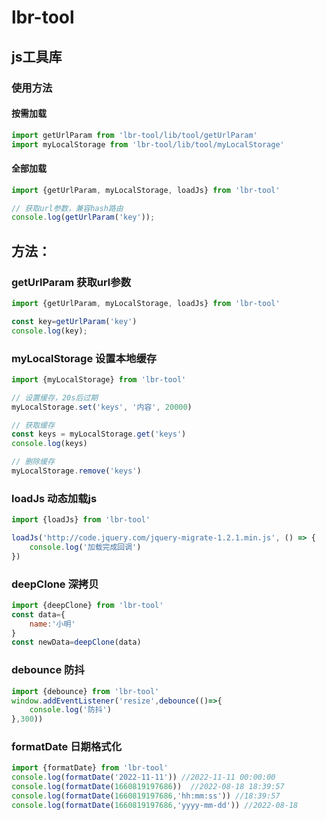 # lbr-tool

## js工具库

### 使用方法

#### 按需加载
```javascript
import getUrlParam from 'lbr-tool/lib/tool/getUrlParam'
import myLocalStorage from 'lbr-tool/lib/tool/myLocalStorage'
```

#### 全部加载
```javascript
import {getUrlParam, myLocalStorage, loadJs} from 'lbr-tool'

// 获取url参数，兼容hash路由
console.log(getUrlParam('key'));
```

## 方法：


### getUrlParam 获取url参数
```javascript
import {getUrlParam, myLocalStorage, loadJs} from 'lbr-tool'

const key=getUrlParam('key')
console.log(key);

```

### myLocalStorage 设置本地缓存
```javascript
import {myLocalStorage} from 'lbr-tool'

// 设置缓存，20s后过期
myLocalStorage.set('keys', '内容', 20000)

// 获取缓存
const keys = myLocalStorage.get('keys')
console.log(keys)

// 删除缓存
myLocalStorage.remove('keys')

```

### loadJs 动态加载js
```javascript
import {loadJs} from 'lbr-tool'

loadJs('http://code.jquery.com/jquery-migrate-1.2.1.min.js', () => {
    console.log('加载完成回调')
})

```


### deepClone 深拷贝
```javascript
import {deepClone} from 'lbr-tool'
const data={
    name:'小明'
}
const newData=deepClone(data)
```

### debounce 防抖
```javascript
import {debounce} from 'lbr-tool'
window.addEventListener('resize',debounce(()=>{
    console.log('防抖')
},300))
```

### formatDate 日期格式化
```javascript
import {formatDate} from 'lbr-tool'
console.log(formatDate('2022-11-11')) //2022-11-11 00:00:00
console.log(formatDate(1660819197686))  //2022-08-18 18:39:57
console.log(formatDate(1660819197686,'hh:mm:ss')) //18:39:57
console.log(formatDate(1660819197686,'yyyy-mm-dd')) //2022-08-18
```

